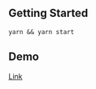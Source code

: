## Getting Started

`yarn && yarn start`

## Demo

<a href="https://AngelinaBabenko.github.io/logos-library/">Link</a>
